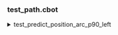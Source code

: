### test_path.cbot

<details>
  <summary>test_predict_position_arc_p90_left</summary>
   ```
   x*x + y*y = r*r
   ```
   ![picture](../images/test_predict_position_arc_p90_left.png)
</details>


